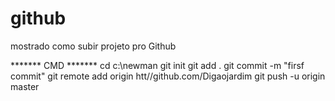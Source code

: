 # github
mostrado como subir projeto pro Github

******* CMD *******
cd c:\newman 
git init
git add .
git commit -m "firsf commit"
git remote add origin htt//github.com/Digaojardim
git push -u origin master

